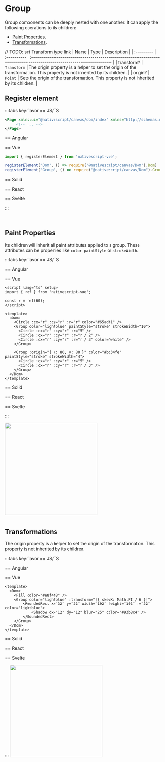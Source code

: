 # Group


Group components can be deeply nested with one another. It can apply the following operations to its children:

- [Paint Properties](#paint-properties).
- [Transformations](#transformations).

// TODO: set Transform type link
| Name       | Type        | Description                                                                                                              |
| :--------- | :---------- | :----------------------------------------------------------------------------------------------------------------------- |
| transform? | `Transform` | The origin property is a helper to set the origin of the transformation. This property is not inherited by its children. |
| origin?    | `Point`     | Sets the origin of the transformation. This property is not inherited by its children.                                   |


## Register element
:::tabs key:flavor
== JS/TS

```xml
<Page xmlns:ui="@nativescript/canvas/dom/index" xmlns="http://schemas.nativescript.org/tns.xsd">
     <!-- ... -->
</Page>
```

== Angular


== Vue

```ts
import { registerElement } from 'nativescript-vue';

registerElement("Dom", () => require("@nativescript/canvas/Dom").Dom)
registerElement("Group", () => require("@nativescript/canvas/Dom").Group)
```

== Solid


== React


== Svelte


:::

<br>

## Paint Properties

Its children will inherit all paint attributes applied to a group. These attributes can be properties like `color`, `paintStyle` or `strokeWidth`.

:::tabs key:flavor
== JS/TS



== Angular


== Vue

```vue
<script lang="ts" setup>
import { ref } from 'nativescript-vue';

const r = ref(60);
</script>

<template>
  <Dom>
    <Circle :cx="r" :cy="r" :r="r" color="#65adf1" />
    <Group color="lightblue" paintStyle="stroke" strokeWidth="10">
      <Circle :cx="r" :cy="r" :r="5" />
      <Circle :cx="r" :cy="r" :r="r / 2" />
      <Circle :cx="r" :cy="r" :r="r / 3" color="white" />
    </Group>

    <Group :origin="{ x: 80, y: 80 }" color="#bd34fe" paintStyle="stroke" strokeWidth="4">
      <Circle :cx="r" :cy="r" :r="5" />
      <Circle :cx="r" :cy="r" :r="r / 3" />
    </Group>
  </Dom>
</template>
```

== Solid


== React



== Svelte



:::


<img height="300px" width="300px" style="margin-bottom: 12px;" src="/img/group.webp"/>

<br>

## Transformations

The origin property is a helper to set the origin of the transformation. This property is not inherited by its children.

:::tabs key:flavor
== JS/TS



== Angular


== Vue

```vue
<template>
  <Dom>
    <Fill color="#e8f4f8" />
    <Group color="lightblue" :transform="[{ skewX: Math.PI / 6 }]">
        <RoundedRect x="32" y="32" width="192" height="192" r="32" color="lightblue">
            <Shadow dx="12" dy="12" blur="25" color="#93b8c4" />
        </RoundedRect>
    </Group>
  </Dom>
</template>
```

== Solid


== React



== Svelte



:::
<img height="300px" width="300px" style="margin-bottom: 12px;" src="/img/transformations.webp"/>
